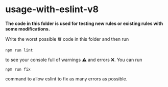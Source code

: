 # usage-with-eslint-v8

**The code in this folder is used for testing new rules or existing rules with some modifications.**

Write the worst possible 🗑️ code in this folder and then run 
```
npm run lint
```
to see your console full of warnings ⚠️ and errors ❌. You can run

```
npm run fix
```
command to allow eslint to fix as many errors as possible.  